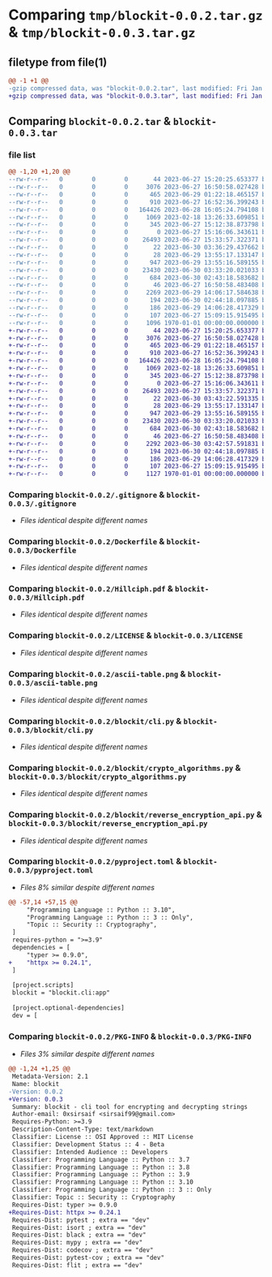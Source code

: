 # Comparing `tmp/blockit-0.0.2.tar.gz` & `tmp/blockit-0.0.3.tar.gz`

## filetype from file(1)

```diff
@@ -1 +1 @@
-gzip compressed data, was "blockit-0.0.2.tar", last modified: Fri Jan  1 00:00:00 2016, max compression
+gzip compressed data, was "blockit-0.0.3.tar", last modified: Fri Jan  1 00:00:00 2016, max compression
```

## Comparing `blockit-0.0.2.tar` & `blockit-0.0.3.tar`

### file list

```diff
@@ -1,20 +1,20 @@
--rw-r--r--   0        0        0       44 2023-06-27 15:20:25.653377 blockit-0.0.2/.dockerignore
--rw-r--r--   0        0        0     3076 2023-06-27 16:50:58.027428 blockit-0.0.2/.gitignore
--rw-r--r--   0        0        0      465 2023-06-29 01:22:18.465157 blockit-0.0.2/.pre-commit-config.yaml
--rw-r--r--   0        0        0      910 2023-06-27 16:52:36.399243 blockit-0.0.2/Dockerfile
--rw-r--r--   0        0        0   164426 2023-06-28 16:05:24.794108 blockit-0.0.2/Hillciph.pdf
--rw-r--r--   0        0        0     1069 2023-02-18 13:26:33.609851 blockit-0.0.2/LICENSE
--rw-r--r--   0        0        0      345 2023-06-27 15:12:38.873798 blockit-0.0.2/Makefile
--rw-r--r--   0        0        0        0 2023-06-27 15:16:06.343611 blockit-0.0.2/README.md
--rw-r--r--   0        0        0    26493 2023-06-27 15:33:57.322371 blockit-0.0.2/ascii-table.png
--rw-r--r--   0        0        0       22 2023-06-30 03:36:29.437662 blockit-0.0.2/blockit/__init__.py
--rw-r--r--   0        0        0       28 2023-06-29 13:55:17.133147 blockit-0.0.2/blockit/__main__.py
--rw-r--r--   0        0        0      947 2023-06-29 13:55:16.589155 blockit-0.0.2/blockit/cli.py
--rw-r--r--   0        0        0    23430 2023-06-30 03:33:20.021033 blockit-0.0.2/blockit/crypto_algorithms.py
--rw-r--r--   0        0        0      684 2023-06-30 02:43:18.583682 blockit-0.0.2/blockit/reverse_encryption_api.py
--rw-r--r--   0        0        0       46 2023-06-27 16:50:58.483408 blockit-0.0.2/docker-compose.yml
--rw-r--r--   0        0        0     2269 2023-06-29 14:06:17.584638 blockit-0.0.2/pyproject.toml
--rw-r--r--   0        0        0      194 2023-06-30 02:44:18.097885 blockit-0.0.2/requirements.txt
--rw-r--r--   0        0        0      186 2023-06-29 14:06:28.417329 blockit-0.0.2/setup.cfg
--rw-r--r--   0        0        0      107 2023-06-27 15:09:15.915495 blockit-0.0.2/test_build.py
--rw-r--r--   0        0        0     1096 1970-01-01 00:00:00.000000 blockit-0.0.2/PKG-INFO
+-rw-r--r--   0        0        0       44 2023-06-27 15:20:25.653377 blockit-0.0.3/.dockerignore
+-rw-r--r--   0        0        0     3076 2023-06-27 16:50:58.027428 blockit-0.0.3/.gitignore
+-rw-r--r--   0        0        0      465 2023-06-29 01:22:18.465157 blockit-0.0.3/.pre-commit-config.yaml
+-rw-r--r--   0        0        0      910 2023-06-27 16:52:36.399243 blockit-0.0.3/Dockerfile
+-rw-r--r--   0        0        0   164426 2023-06-28 16:05:24.794108 blockit-0.0.3/Hillciph.pdf
+-rw-r--r--   0        0        0     1069 2023-02-18 13:26:33.609851 blockit-0.0.3/LICENSE
+-rw-r--r--   0        0        0      345 2023-06-27 15:12:38.873798 blockit-0.0.3/Makefile
+-rw-r--r--   0        0        0        0 2023-06-27 15:16:06.343611 blockit-0.0.3/README.md
+-rw-r--r--   0        0        0    26493 2023-06-27 15:33:57.322371 blockit-0.0.3/ascii-table.png
+-rw-r--r--   0        0        0       22 2023-06-30 03:43:22.591335 blockit-0.0.3/blockit/__init__.py
+-rw-r--r--   0        0        0       28 2023-06-29 13:55:17.133147 blockit-0.0.3/blockit/__main__.py
+-rw-r--r--   0        0        0      947 2023-06-29 13:55:16.589155 blockit-0.0.3/blockit/cli.py
+-rw-r--r--   0        0        0    23430 2023-06-30 03:33:20.021033 blockit-0.0.3/blockit/crypto_algorithms.py
+-rw-r--r--   0        0        0      684 2023-06-30 02:43:18.583682 blockit-0.0.3/blockit/reverse_encryption_api.py
+-rw-r--r--   0        0        0       46 2023-06-27 16:50:58.483408 blockit-0.0.3/docker-compose.yml
+-rw-r--r--   0        0        0     2292 2023-06-30 03:42:57.591831 blockit-0.0.3/pyproject.toml
+-rw-r--r--   0        0        0      194 2023-06-30 02:44:18.097885 blockit-0.0.3/requirements.txt
+-rw-r--r--   0        0        0      186 2023-06-29 14:06:28.417329 blockit-0.0.3/setup.cfg
+-rw-r--r--   0        0        0      107 2023-06-27 15:09:15.915495 blockit-0.0.3/test_build.py
+-rw-r--r--   0        0        0     1127 1970-01-01 00:00:00.000000 blockit-0.0.3/PKG-INFO
```

### Comparing `blockit-0.0.2/.gitignore` & `blockit-0.0.3/.gitignore`

 * *Files identical despite different names*

### Comparing `blockit-0.0.2/Dockerfile` & `blockit-0.0.3/Dockerfile`

 * *Files identical despite different names*

### Comparing `blockit-0.0.2/Hillciph.pdf` & `blockit-0.0.3/Hillciph.pdf`

 * *Files identical despite different names*

### Comparing `blockit-0.0.2/LICENSE` & `blockit-0.0.3/LICENSE`

 * *Files identical despite different names*

### Comparing `blockit-0.0.2/ascii-table.png` & `blockit-0.0.3/ascii-table.png`

 * *Files identical despite different names*

### Comparing `blockit-0.0.2/blockit/cli.py` & `blockit-0.0.3/blockit/cli.py`

 * *Files identical despite different names*

### Comparing `blockit-0.0.2/blockit/crypto_algorithms.py` & `blockit-0.0.3/blockit/crypto_algorithms.py`

 * *Files identical despite different names*

### Comparing `blockit-0.0.2/blockit/reverse_encryption_api.py` & `blockit-0.0.3/blockit/reverse_encryption_api.py`

 * *Files identical despite different names*

### Comparing `blockit-0.0.2/pyproject.toml` & `blockit-0.0.3/pyproject.toml`

 * *Files 8% similar despite different names*

```diff
@@ -57,14 +57,15 @@
     "Programming Language :: Python :: 3.10",
     "Programming Language :: Python :: 3 :: Only",
     "Topic :: Security :: Cryptography",
 ]
 requires-python = ">=3.9"
 dependencies = [
     "typer >= 0.9.0",
+    "httpx >= 0.24.1",
 ]
 
 [project.scripts]
 blockit = "blockit.cli:app"
 
 [project.optional-dependencies]
 dev = [
```

### Comparing `blockit-0.0.2/PKG-INFO` & `blockit-0.0.3/PKG-INFO`

 * *Files 3% similar despite different names*

```diff
@@ -1,24 +1,25 @@
 Metadata-Version: 2.1
 Name: blockit
-Version: 0.0.2
+Version: 0.0.3
 Summary: blockit - cli tool for encrypting and decrypting strings
 Author-email: 0xsirsaif <sirsaif99@gmail.com>
 Requires-Python: >=3.9
 Description-Content-Type: text/markdown
 Classifier: License :: OSI Approved :: MIT License
 Classifier: Development Status :: 4 - Beta
 Classifier: Intended Audience :: Developers
 Classifier: Programming Language :: Python :: 3.7
 Classifier: Programming Language :: Python :: 3.8
 Classifier: Programming Language :: Python :: 3.9
 Classifier: Programming Language :: Python :: 3.10
 Classifier: Programming Language :: Python :: 3 :: Only
 Classifier: Topic :: Security :: Cryptography
 Requires-Dist: typer >= 0.9.0
+Requires-Dist: httpx >= 0.24.1
 Requires-Dist: pytest ; extra == "dev"
 Requires-Dist: isort ; extra == "dev"
 Requires-Dist: black ; extra == "dev"
 Requires-Dist: mypy ; extra == "dev"
 Requires-Dist: codecov ; extra == "dev"
 Requires-Dist: pytest-cov ; extra == "dev"
 Requires-Dist: flit ; extra == "dev"
```

